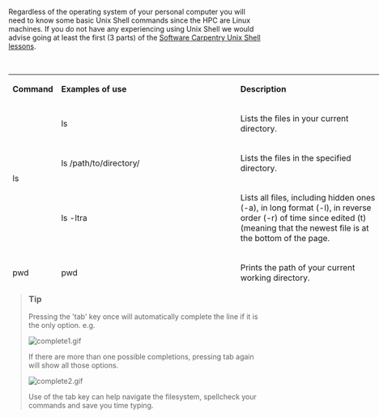 Regardless of the operating system of your personal computer you will
need to know some basic Unix Shell commands since the HPC are Linux
machines. If you do not have any experiencing using Unix Shell we would
advise going at least the first (3 parts) of the [Software Carpentry
Unix Shell lessons](http://swcarpentry.github.io/shell-novice/).

 

<table style="height: 410px; width: 746px;">
<tbody>
<tr>
<td style="width: 66px;">

**Command**

</td>
<td style="width: 400.317px;">

**Examples of use**

</td>
<td style="width: 416.683px;">

**Description**

</td>
</tr>
<tr>
<td style="width: 66px;" rowspan="3">

ls

</td>
<td style="width: 400.317px;">

ls

</td>
<td style="width: 416.683px;">

Lists the files in your current directory.

</td>
</tr>
<tr>
<td style="width: 400.317px;">

ls /path/to/directory/

</td>
<td style="width: 416.683px;">

Lists the files in the specified directory.

</td>
</tr>
<tr>
<td style="width: 400.317px;">

ls -ltra

</td>
<td style="width: 416.683px;">

Lists all files, including hidden ones (-a), in long format (-l), in
reverse order (-r) of time since edited (t) (meaning that the newest
file is at the bottom of the page.

</td>
</tr>
<tr>
<td style="width: 66px;">

pwd

</td>
<td style="width: 400.317px;">

pwd

</td>
<td style="width: 416.683px;">

Prints the path of your current working directory.

</td>
</tr>
<tr>
<td style="width: 66px;">

cd

</td>
<td style="width: 400.317px;">

cd /path/to/directory/

</td>
<td style="width: 416.683px;">

Changes your current directory to the specified directory.

</td>
</tr>
<tr>
<td style="width: 66px;">

touch

</td>
<td style="width: 400.317px;">

touch file.txt

</td>
<td style="width: 416.683px;">

Created an empty file of specified name.

</td>
</tr>
<tr>
<td style="width: 66px;" rowspan="2">

nano

</td>
<td style="width: 400.317px;">

nano

</td>
<td style="width: 416.683px;">

Opens the nano text editor.

</td>
</tr>
<tr>
<td style="width: 400.317px;">

nano file.txt

</td>
<td style="width: 416.683px;">

Opens the specified file in the nano text editor.

</td>
</tr>
<tr>
<td style="width: 66px;" rowspan="2">

head

</td>
<td style="width: 400.317px;">

head file.txt

</td>
<td style="width: 416.683px;">

Prints the top 10 lines of the specified file.

</td>
</tr>
<tr>
<td style="width: 400.317px;">

head -n 2 file.txt

</td>
<td style="width: 416.683px;">

Prints the top n lines of the specified file (in this case 2).

</td>
</tr>
<tr>
<td style="width: 66px;" rowspan="2">

tail

</td>
<td style="width: 400.317px;">

tail file.txt

</td>
<td style="width: 416.683px;">

Prints the bottom 10 lines of the specified file.

</td>
</tr>
<tr>
<td style="width: 400.317px;">

tail -n 2 file.txt

</td>
<td style="width: 416.683px;">

Prints the bottom n lines of the specified file (in this case 2).

</td>
</tr>
<tr>
<td style="width: 66px;" rowspan="3">

mv

</td>
<td style="width: 400.317px;">

mv file.txt newname.txt

</td>
<td style="width: 416.683px;">

rename the file.

</td>
</tr>
<tr>
<td style="width: 400.317px;">

mv file.txt /path/to/destination/

</td>
<td style="width: 416.683px;">

Move the file to the specified directory.

</td>
</tr>
<tr>
<td style="width: 400.317px;">

mv -r directory/ /path/to/destination/

</td>
<td style="width: 416.683px;">

Recursively move the directory and all contained files and directories
to the specified path.

</td>
</tr>
<tr>
<td style="width: 66px;" rowspan="3">

cp

</td>
<td style="width: 400.317px;">

cp file.txt /path/to/destination/

</td>
<td style="width: 416.683px;">

Make a copy of the file in the specified directory.

</td>
</tr>
<tr>
<td style="width: 400.317px;">

cp file.txt /path/to/destination/newname.txt

</td>
<td style="width: 416.683px;">

Make a copy of the file in the specified directory with the specified
name.

</td>
</tr>
<tr>
<td style="width: 400.317px;">

cp -r directory/ /path/to/destination/

</td>
<td style="width: 416.683px;">

Recursively copy all files and directories of a directory to the
specified location.

</td>
</tr>
<tr>
<td style="width: 66px;" rowspan="2">

rm

</td>
<td style="width: 400.317px;">

rm file.txt

</td>
<td style="width: 416.683px;">

Delete the specified file.

</td>
</tr>
<tr>
<td style="width: 400.317px;">

rm -r directory/

</td>
<td style="width: 416.683px;">

Recursively delete the files and directories of the specified directory.

</td>
</tr>
<tr>
<td style="width: 66px;">

mkdir

</td>
<td style="width: 400.317px;">

mkdir directory

</td>
<td style="width: 416.683px;">

Create a directory of the specified name.

</td>
</tr>
<tr>
<td style="width: 66px;">

man

</td>
<td style="width: 400.317px;">

man ls

</td>
<td style="width: 416.683px;">

Bring up the manual of a command (in this case ls).

</td>
</tr>
</tbody>
</table>

> ### Tip
>
> Pressing the 'tab' key once will automatically complete the line if it
> is the only option. e.g. 
>
> ![complete1.gif](img/complete1.gif)
>
> If there are more than one possible completions, pressing tab again
> will show all those options.
>
> ![complete2.gif](img/complete2.gif)
>
> Use of the tab key can help navigate the filesystem, spellcheck your
> commands and save you time typing.
